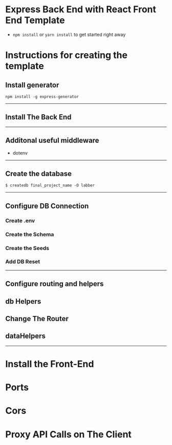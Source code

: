 # Express Back End with React Front End Template

- `npm install` or `yarn install` to get started right away

# Instructions for creating the template

## Install generator

`npm install -g express-generator`

---

## Install The Back End

---

## Additonal useful middleware

- dotenv

---

## Create the database

`$ createdb final_project_name -O labber`

---

## Configure DB Connection

### Create .env

### Create the Schema

### Create the Seeds

### Add DB Reset

---

## Configure routing and helpers

## db Helpers

## Change The Router

## dataHelpers

---

# Install the Front-End

# Ports

# Cors

# Proxy API Calls on The Client
